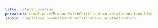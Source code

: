 ```yaml
---
title: relatedLocation
permalink: compliance/ProductBatchCertification.relatedLocation.html
jsonid: compliance_productbatchcertification_relatedlocation
---
```

